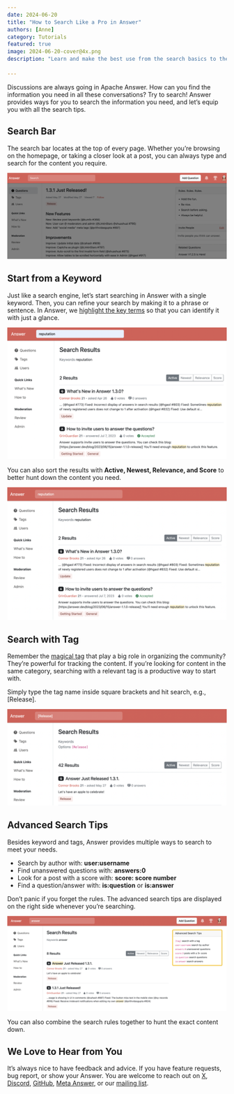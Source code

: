 ```yaml
---
date: 2024-06-20
title: "How to Search Like a Pro in Answer"
authors: [Anne]
category: Tutorials
featured: true
image: 2024-06-20-cover@4x.png
description: "Learn and make the best use from the search basics to the advanced tips in Apache Answer."

---
```


Discussions are always going in Apache Answer. How can you find the information you need in all these conversations? Try to search! Answer provides ways for you to search the information you need, and let’s equip you with all the search tips.

## Search Bar
The search bar locates at the top of every page. Whether you’re browsing on the homepage, or taking a closer look at a post, you can always type and search for the content you require. 

![Search Bar in Answer Locates on the Top of Every Page](Search%20Bar.png)

## Start from a Keyword
Just like a search engine, let’s start searching in Answer with a single keyword. Then, you can refine your search by making it to a phrase or sentence. In Answer, we [highlight the key terms](https://answer.apache.org/blog/what-is-new-in-apache-answer-1.3.0/#fine-tunings-youll-love) so that you can identify it with just a glance. 

![Search with Keyword in Answer](search%20with%20keyword.png)

You can also sort the results with **Active, Newest, Relevance, and Score** to better hunt down the content you need.

![Sort Search Results](sort%20search%20results.png)


## Search with Tag
Remember the [magical tag](https://answer.apache.org/blog/how-to-build-a-help-center-with-your-users-and-answer#03-organize-categories-with-tags) that play a big role in organizing the community? They’re powerful for tracking the content. If you’re looking for content in the same category, searching with a relevant tag is a productive way to start with. 

Simply type the tag name inside square brackets and hit search, e.g., [Release]. 

![Search with Tag in Answer](search%20with%20tags.png)

## Advanced Search Tips
Besides keyword and tags, Answer provides multiple ways to search to meet your needs.
* Search by author with: **user:username**
* Find unanswered questions with: **answers:0**
* Look for a post with a score with: **score: score number**
* Find a question/answer with: **is:question** or **is:answer**

Don’t panic if you forget the rules. The advanced search tips are displayed on the right side whenever you’re searching.

![Advanced Search Tips at the Right Side of the Searching Page](Advanced%20Search%20Tips.png)

You can also combine the search rules together to hunt the exact content down.

## We Love to Hear from You
It’s always nice to have feedback and advice. If you have feature requests, bug report, or show your Answer. You are welcome to reach out on [X](https://twitter.com/answerdev), [Discord](https://discord.gg/a6PZZbfnFx), [GitHub](https://github.com/apache/answer), [Meta Answer](https://meta.answer.dev/), or our [mailing list](https://answer.apache.org/community/support).
